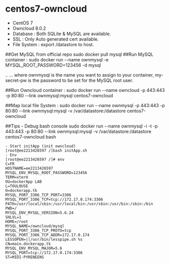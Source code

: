 # centos7-owncloud
   
   - CentOS 7
   - Owncloud 8.0.2
   - Database : Both SQLite & MySQL are available.
   - SSL : Only Auto generated cert available.
   - File System : export /datastore to host.

##Get MySQL from official repo
	sudo docker pull mysql
##Run MySQL container :
	sudo docker run --name ownmysql -e MYSQL_ROOT_PASSWORD=123456 -d mysql

.. … where ownmysql is the name you want to assign to your container, my-secret-pw is the password to be set for the MySQL root user. 

##Run Owncloud container : 
	sudo docker run --name owncloud -p 443:443 -p 80:80 --link ownmysql:mysql  centos7-owncloud

##Map local file System :
	sudo docker run --name ownmysql -p 443:443 -p 80:80 --link ownmysql:mysql -v /var/datastore:/datastore centos7-owncloud

##Tips 
    - Debug bash console 
	sudo docker run --name ownmysql -i -t -p 443:443 -p 80:80 --link ownmysql:mysql -v /var/datastore:/datastore centos7-owncloud bash
	
    - Start initApp (init owncloud)
	[root@ee2213426597 /]bash initApp.sh
    - Env 
	[root@ee2213426597 /]# env
	C=FR
	HOSTNAME=ee2213426597
	MYSQL_ENV_MYSQL_ROOT_PASSWORD=123456
	TERM=xterm
	OU=dockerApp LAB
	L=TOULOUSE
	O=dockerapp.tk
	MYSQL_PORT_3306_TCP_PORT=3306
	MYSQL_PORT_3306_TCP=tcp://172.17.0.174:3306
	PATH=/usr/local/sbin:/usr/local/bin:/usr/sbin:/usr/bin:/sbin:/bin
	PWD=/
	MYSQL_ENV_MYSQL_VERSION=5.6.24
	SHLVL=1
	HOME=/root
	MYSQL_NAME=/owncloud/mysql
	MYSQL_PORT_3306_TCP_PROTO=tcp
	MYSQL_PORT_3306_TCP_ADDR=172.17.0.174
	LESSOPEN=||/usr/bin/lesspipe.sh %s
	CN=main.dockerapp.tk
	MYSQL_ENV_MYSQL_MAJOR=5.6
	MYSQL_PORT=tcp://172.17.0.174:3306
	ST=MIDI-PYRENEENS

